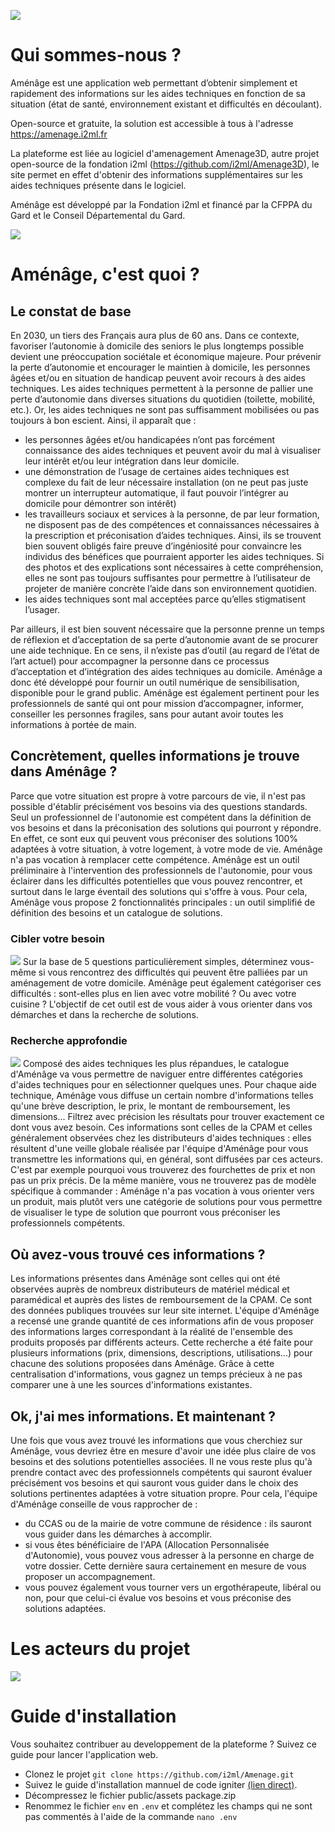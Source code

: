 ![](https://cdn.discordapp.com/attachments/727854268987605083/760150393035948052/LOGOSAnsfondgris.png)

# Qui sommes-nous ?
Aménâge est une application web permettant d’obtenir simplement et rapidement des informations sur les aides techniques en fonction de sa situation (état de santé, environnement existant et difficultés en découlant).

Open-source et gratuite, la solution est accessible à tous à l'adresse https://amenage.i2ml.fr 

La plateforme est liée au logiciel d'amenagement Amenage3D, autre projet open-source de la fondation i2ml (https://github.com/i2ml/Amenage3D), le site permet en effet d'obtenir des informations supplémentaires sur les aides techniques présente dans le logiciel.

Aménâge est développé par la Fondation i2ml et financé par la CFPPA du Gard et le Conseil Départemental du Gard. 

[![](https://img.shields.io/github/stars/i2ml/amenage.svg?label=Stars&style=social)](https://github.com/i2ml/amenage)



# Aménâge, c'est quoi ?

## Le constat de base
En 2030, un tiers des Français aura plus de 60 ans. Dans ce contexte, favoriser l’autonomie à domicile des seniors le plus longtemps possible devient une préoccupation sociétale et économique majeure. Pour prévenir la perte d’autonomie et encourager le maintien à domicile, les personnes âgées et/ou en situation de handicap peuvent avoir recours à des aides techniques. 
Les aides techniques permettent à la personne de pallier une perte d’autonomie dans diverses situations du quotidien (toilette, mobilité, etc.). Or, les aides techniques ne sont pas suffisamment mobilisées ou pas toujours à bon escient. Ainsi, il apparaît que :
- les personnes âgées et/ou handicapées n’ont pas forcément connaissance des aides techniques et peuvent avoir du mal à visualiser leur intérêt et/ou leur intégration dans leur domicile.
- une démonstration de l’usage de certaines aides techniques est complexe du fait de leur nécessaire installation (on ne peut pas juste montrer un interrupteur automatique, il faut pouvoir l’intégrer au domicile pour démontrer son intérêt)
- les travailleurs sociaux et services à la personne, de par leur formation, ne disposent pas de des compétences et connaissances nécessaires à la prescription et préconisation d’aides techniques. Ainsi, ils se trouvent bien souvent obligés faire preuve d’ingéniosité pour convaincre les individus des bénéfices que pourraient apporter les aides techniques. Si des photos et des explications sont nécessaires à cette compréhension, elles ne sont pas toujours suffisantes pour permettre à l’utilisateur de projeter de manière concrète l’aide dans son environnement quotidien.
- les aides techniques sont mal acceptées parce qu’elles stigmatisent l’usager.

Par ailleurs, il est bien souvent nécessaire que la personne prenne un temps de réflexion et d’acceptation de sa perte d’autonomie avant de se procurer une aide technique. En ce sens, il n’existe pas d’outil (au regard de l’état de l’art actuel) pour accompagner la personne dans ce processus d’acceptation et d’intégration des aides techniques au domicile.
Aménâge a donc été développé pour fournir un outil numérique de sensibilisation, disponible pour le grand public. Aménâge est également pertinent pour les professionnels de santé qui ont pour mission d’accompagner, informer, conseiller les personnes fragiles, sans pour autant avoir toutes les informations à portée de main. 

## Concrètement, quelles informations je trouve dans Aménâge ?
Parce que votre situation est propre à votre parcours de vie, il n'est pas possible d'établir précisément vos besoins via des questions standards. Seul un professionnel de l'autonomie est compétent dans la définition de vos besoins et dans la préconisation des solutions qui pourront y répondre. En effet, ce sont eux qui peuvent vous préconiser des solutions 100% adaptées à votre situation, à votre logement, à votre mode de vie.
Aménâge n'a pas vocation à remplacer cette compétence. Aménâge est un outil préliminaire à l'intervention des professionnels de l'autonomie, pour vous éclairer dans les difficultés potentielles que vous pouvez rencontrer, et surtout dans le large éventail des solutions qui s'offre à vous. 
Pour cela, Aménâge vous propose 2 fonctionnalités principales : un outil simplifié de définition des besoins et un catalogue de solutions.
      
### Cibler votre besoin
![](https://cdn.discordapp.com/attachments/694913844174389329/761341090544484352/unknown.png)
Sur la base de 5 questions particulièrement simples, déterminez vous-même si vous rencontrez des difficultés qui peuvent être palliées par un aménagement de votre domicile. Aménâge peut également catégoriser ces difficultés : sont-elles plus en lien avec votre mobilité ? Ou avec votre cuisine ? L'objectif de cet outil est de vous aider à vous orienter dans vos démarches et dans la recherche de solutions.

### Recherche approfondie
![](https://cdn.discordapp.com/attachments/694913844174389329/761341966474543134/unknown.png)
Composé des aides techniques les plus répandues, le catalogue d'Aménâge va vous permettre de naviguer entre différentes catégories d'aides techniques pour en sélectionner quelques unes. Pour chaque aide technique, Aménâge vous diffuse un certain nombre d'informations telles qu'une brève description, le prix, le montant de remboursement, les dimensions... Filtrez avec précision les résultats pour trouver exactement ce dont vous avez besoin.
Ces informations sont celles de la CPAM et celles généralement observées chez les distributeurs d'aides techniques : elles résultent d'une veille globale réalisée par l'équipe d'Aménâge pour vous transmettre les informations qui, en général, sont diffusées par ces acteurs. C'est par exemple pourquoi vous trouverez des fourchettes de prix et non pas un prix précis. De la même manière, vous ne trouverez pas de modèle spécifique à commander : Aménâge n'a pas vocation à vous orienter vers un produit, mais plutôt vers une catégorie de solutions pour vous permettre de visualiser le type de solution que pourront vous préconiser les professionnels compétents.
 
## Où avez-vous trouvé ces informations ?
Les informations présentes dans Aménâge sont celles qui ont été observées auprès de nombreux distributeurs de matériel médical et paramédical et auprès des listes de remboursement de la CPAM. Ce sont des données publiques trouvées sur leur site internet. L'équipe d'Aménâge a recensé une grande quantité de ces informations afin de vous proposer des informations larges correspondant à la réalité de l'ensemble des produits proposés par différents acteurs. Cette recherche a été faite pour plusieurs informations (prix, dimensions, descriptions, utilisations...) pour chacune des solutions proposées dans Aménâge. Grâce à cette centralisation d'informations, vous gagnez un temps précieux à ne pas comparer une à une les sources d'informations existantes. 

## Ok, j'ai mes informations. Et maintenant ?
Une fois que vous avez trouvé les informations que vous cherchiez sur Aménâge, vous devriez être en mesure d'avoir une idée plus claire de vos besoins et des solutions potentielles associées. Il ne vous reste plus qu'à prendre contact avec des professionnels compétents qui sauront évaluer précisément vos besoins et qui sauront vous guider dans le choix des solutions pertinentes adaptées à votre situation propre. 
Pour cela, l'équipe d'Aménâge conseille de vous rapprocher de :
- du CCAS ou de la mairie de votre commune de résidence : ils sauront vous guider dans les démarches à accomplir. 
- si vous êtes bénéficiaire de l'APA (Allocation Personnalisée d'Autonomie), vous pouvez vous adresser à la personne en charge de votre dossier. Cette dernière saura certainement en mesure de vous proposer un accompagnement.
- vous pouvez également vous tourner vers un ergothérapeute, libéral ou non, pour que celui-ci évalue vos besoins et vous préconise des solutions adaptées.</li>


# Les acteurs du projet

![](https://media.discordapp.net/attachments/694913844174389329/761342244946182154/unknown.png)

# Guide d'installation

Vous souhaitez contribuer au developpement de la plateforme ? Suivez ce guide pour lancer l'application web.

* Clonez le projet `git clone https://github.com/i2ml/Amenage.git`
* Suivez le guide d'installation mannuel de code igniter [(lien direct)](https://codeigniter.com/user_guide/installation/installing_manual.html).
* Décompressez le fichier public/assets package.zip
* Renommez le fichier `env` en `.env` et complétez les champs qui ne sont pas commentés à l'aide de la commande `nano .env`

